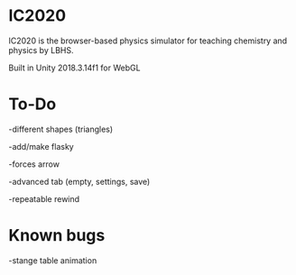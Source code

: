 ﻿# IC2020
IC2020 is the browser-based physics simulator for teaching chemistry and physics by LBHS.

Built in Unity 2018.3.14f1 for WebGL

# To-Do
-different shapes (triangles)

-add/make flasky

-forces arrow

-advanced tab (empty, settings, save)

-repeatable rewind

# Known bugs

-stange table animation
